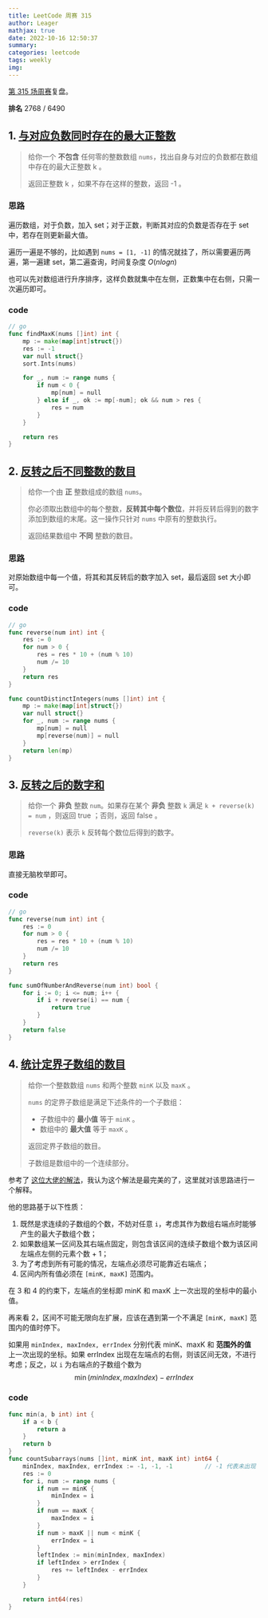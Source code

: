 ```yaml
---
title: LeetCode 周赛 315
author: Leager
mathjax: true
date: 2022-10-16 12:50:37
summary:
categories: leetcode
tags: weekly
img:
---
```


[第 315 场周赛](https://leetcode.cn/contest/weekly-contest-315/)复盘。

**排名** 2768 / 6490

<!--more-->

## 1. [与对应负数同时存在的最大正整数](https://leetcode.cn/problems/largest-positive-integer-that-exists-with-its-negative/)

> 给你一个 **不包含** 任何零的整数数组 `nums`，找出自身与对应的负数都在数组中存在的最大正整数 k 。
>
> 返回正整数 k ，如果不存在这样的整数，返回 -1 。
>

### 思路

遍历数组，对于负数，加入 set；对于正数，判断其对应的负数是否存在于 set 中，若存在则更新最大值。

遍历一遍是不够的，比如遇到 `nums = [1, -1]` 的情况就挂了，所以需要遍历两遍，第一遍建 set，第二遍查询，时间复杂度 $O(nlogn)$

也可以先对数组进行升序排序，这样负数就集中在左侧，正数集中在右侧，只需一次遍历即可。

### code

```go
// go
func findMaxK(nums []int) int {
    mp := make(map[int]struct{})
    res := -1
    var null struct{}
    sort.Ints(nums)

    for _, num := range nums {
        if num < 0 {
            mp[num] = null
        } else if _, ok := mp[-num]; ok && num > res {
            res = num
        }
    }

    return res
}
```

## 2. [反转之后不同整数的数目](https://leetcode.cn/problems/count-number-of-distinct-integers-after-reverse-operations/)

> 给你一个由 **正** 整数组成的数组 `nums`。
>
> 你必须取出数组中的每个整数，**反转其中每个数位**，并将反转后得到的数字添加到数组的末尾。这一操作只针对 `nums` 中原有的整数执行。
>
> 返回结果数组中 **不同** 整数的数目。
>

### 思路

对原始数组中每一个值，将其和其反转后的数字加入 set，最后返回 set 大小即可。

### code

```go
// go
func reverse(num int) int {
    res := 0
    for num > 0 {
        res = res * 10 + (num % 10)
        num /= 10
    }
    return res
}

func countDistinctIntegers(nums []int) int {
    mp := make(map[int]struct{})
    var null struct{}
    for _, num := range nums {
        mp[num] = null
        mp[reverse(num)] = null
    }
    return len(mp)
}
```

## 3. [反转之后的数字和](https://leetcode.cn/problems/sum-of-number-and-its-reverse/)

> 给你一个 **非负** 整数 `num`。如果存在某个 **非负** 整数 `k` 满足 `k + reverse(k) = num`  ，则返回 true ；否则，返回 false 。
>
> `reverse(k)` 表示 `k` 反转每个数位后得到的数字。

### 思路

直接无脑枚举即可。

### code

```go
// go
func reverse(num int) int {
    res := 0
    for num > 0 {
        res = res * 10 + (num % 10)
        num /= 10
    }
    return res
}

func sumOfNumberAndReverse(num int) bool {
    for i := 0; i <= num; i++ {
        if i + reverse(i) == num {
            return true
        }
    }
    return false
}
```

## 4. [统计定界子数组的数目](https://leetcode.cn/problems/count-subarrays-with-fixed-bounds/)

> 给你一个整数数组 `nums` 和两个整数 `minK` 以及 `maxK` 。
>
> `nums` 的定界子数组是满足下述条件的一个子数组：
>
> - 子数组中的 **最小值** 等于 `minK` 。
> - 数组中的 **最大值** 等于 `maxK` 。
>
> 返回定界子数组的数目。
>
> 子数组是数组中的一个连续部分。
>

参考了 [这位大佬的解法](https://leetcode.cn/problems/count-subarrays-with-fixed-bounds/solution/jian-ji-xie-fa-pythonjavacgo-by-endlessc-gag2/)，我认为这个解法是最完美的了，这里就对该思路进行一个解释。

他的思路基于以下性质：

1. 既然是求连续的子数组的个数，不妨对任意 `i`，考虑其作为数组右端点时能够产生的最大子数组个数；
2. 如果数组某一区间及其右端点固定，则包含该区间的连续子数组个数为该区间左端点左侧的元素个数 + 1；
3. 为了考虑到所有可能的情况，左端点必须尽可能靠近右端点；
4. 区间内所有值必须在 `[minK, maxK]` 范围内。

在 3 和 4 的约束下，左端点的坐标即 minK 和 maxK 上一次出现的坐标中的最小值。

再来看 2，区间不可能无限向左扩展，应该在遇到第一个不满足 `[minK, maxK]` 范围内的值时停下。

如果用 `minIndex, maxIndex, errIndex` 分别代表 minK、maxK 和 **范围外的值** 上一次出现的坐标。如果 errIndex 出现在左端点的右侧，则该区间无效，不进行考虑；反之，以 `i` 为右端点的子数组个数为
$$
\min(minIndex, maxIndex) - errIndex
$$

### code

```go
func min(a, b int) int {
    if a < b {
        return a
    }
    return b
}
func countSubarrays(nums []int, minK int, maxK int) int64 {
    minIndex, maxIndex, errIndex := -1, -1, -1	       // -1 代表未出现
    res := 0
    for i, num := range nums {
        if num == minK {
            minIndex = i
        }
        if num == maxK {
            maxIndex = i
        }
        if num > maxK || num < minK {
            errIndex = i
        }
        leftIndex := min(minIndex, maxIndex)
        if leftIndex > errIndex {
            res += leftIndex - errIndex
        }
    }

    return int64(res)
}
```

